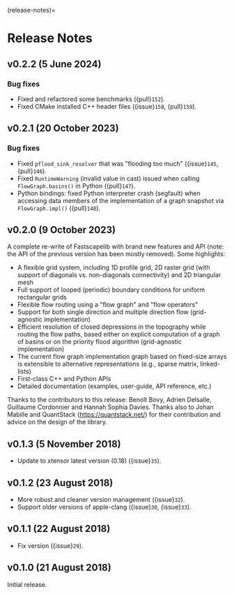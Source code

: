 (release-notes)=

# Release Notes

## v0.2.2 (5 June 2024)

### Bug fixes

- Fixed and refactored some benchmarks ({pull}`152`).
- Fixed CMake installed C++ header files ({issue}`158`, {pull}`159`).

## v0.2.1 (20 October 2023)

### Bug fixes

- Fixed ``pflood_sink_resolver`` that was "flooding too much" ({issue}`145`,
  {pull}`146`).
- Fixed ``RuntimeWarning`` (invalid value in cast) issued when calling
  ``FlowGraph.basins()`` in Python ({pull}`147`).
- Python bindings: fixed Python interpreter crash (segfault) when accessing data
  members of the implementation of a graph snapshot via ``FlowGraph.impl()``
  ({pull}`148`).

## v0.2.0 (9 October 2023)

A complete re-write of Fastscapelib with brand new features and API (note: the
API of the previous version has been mostly removed). Some highlights:

- A flexible grid system, including 1D profile grid, 2D raster grid (with
  support of diagonals vs. non-diagonals connectivity) and 2D triangular mesh
- Full support of looped (periodic) boundary conditions for uniform rectangular
  grids
- Flexible flow routing using a "flow graph" and "flow operators"
- Support for both single direction and multiple direction flow (grid-agnostic
  implementation)
- Efficient resolution of closed depressions in the topography while routing the
  flow paths, based either on explicit computation of a graph of basins or on
  the priority flood algorithm (grid-agnostic implementation)
- The current flow graph implementation graph based on fixed-size arrays is
  extensible to alternative representations (e.g., sparse matrix, linked-lists)
- First-class C++ and Python APIs
- Detailed documentation (examples, user-guide, API reference, etc.)

Thanks to the contributors to this release: Benoît Bovy, Adrien Delsalle,
Guillaume Cordonnier and Hannah Sophia Davies. Thanks also to Johan Mabille and
QuantStack (https://quantstack.net/) for their contribution and advice on the
design of the library.

## v0.1.3 (5 November 2018)

- Update to xtensor latest version (0.18) ({issue}`35`).

## v0.1.2 (23 August 2018)

- More robust and cleaner version management ({issue}`32`).
- Support older versions of apple-clang ({issue}`30`, {issue}`33`).

## v0.1.1 (22 August 2018)

- Fix version ({issue}`29`).

## v0.1.0 (21 August 2018)

Initial release.
